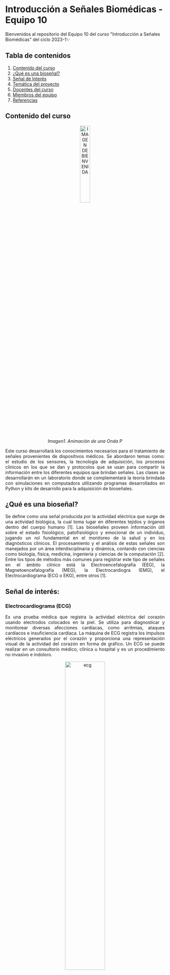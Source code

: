 # Introducción a Señales Biomédicas - Equipo 10

Bienvenidos al repositorio del Equipo 10 del curso "Introducción a Señales Biomédicas" del ciclo 2023-1✨

## Tabla de contenidos

 1. [Contenido del curso](https://github.com/MateoPortal/IntroSenales/edit/main/ISB/README.md#contenido-del-curso)
 2. [¿Qué es una bioseñal?](https://github.com/MateoPortal/IntroSenales/edit/main/ISB/README.md#qu%C3%A9-es-una-biose%C3%B1al)
 3. [Señal de Interés](https://github.com/MateoPortal/IntroSenales/edit/main/ISB/README.md#se%C3%B1al-de-inter%C3%A9s)
 4. [Temática del proyecto](https://github.com/MateoPortal/IntroSenales/edit/main/ISB/README.md#tem%C3%A1tica-del-proyecto)
 5. [Docentes del curso](https://github.com/MateoPortal/IntroSenales/edit/main/ISB/README.md#docentes-del-curso)
 6. [Miembros del equipo](https://github.com/MateoPortal/IntroSenales/edit/main/ISB/README.md#miembros-del-equipo-e10)
 7. [Referencias](https://github.com/MateoPortal/IntroSenales/edit/main/ISB/README.md#referencias)


## Contenido del curso

<p align="center">
  <img src="https://user-images.githubusercontent.com/70663170/227679635-0451f4bf-2ef3-4582-98ab-ae85d2c239d6.png" alt="IMAGEN DE BIENVENIDA" width="25%">
  </p>
<p align="center">
  <em>Imagen1. Animación de una Onda P</em>
</p>



<p align="justify">
Este curso desarrollará los conocimientos necesarios para el tratamiento de señales provenientes de dispositivos médicos. Se abordaron temas como: el estudio de los sensores, la tecnología de adquisición, los procesos clínicos en los que se dan y protocolos que se usan para compartir la información entre los diferentes equipos que brindan señales. Las clases se desarrollarán en un laboratorio donde se complementará la teoría brindada con simulaciones en computadora utilizando programas desarrollados en Python y kits de desarrollo para la adquisición de bioseñales.
</p>

## ¿Qué es una bioseñal?
<p align="justify">
Se define como una señal producida por la actividad eléctrica que surge de una actividad biológica, la cual toma lugar en diferentes tejidos y órganos dentro del cuerpo humano [1]. 
Las bioseñales proveen información útil sobre el estado fisiológico, patofisiológico y emocional de un individuo, jugando un rol fundamental en el monitoreo de la salud y en los diagnósticos clínicos.
El procesamiento y el análisis de estas señales son manejados por un área interdisciplinaria y dinámica, contando con ciencias como biología, física, medicina, ingeniería y ciencias de la computación [2].
Entre los tipos de métodos más comunes para registrar este tipo de señales en el ámbito clínico está la Electroencefalografía (EEG), la Magnetoencefalografía (MEG), la Electrocardiogra (EMG), el Electrocardiograma (ECG o EKG), entre otros [1].
</p>

## Señal de interés: 
### __Electrocardiograma (ECG)__
<p align="justify">
Es una prueba médica que registra la actividad eléctrica del corazón usando electrodos colocados en la piel. Se utiliza para diagnosticar y monitorear diversas afecciones cardíacas, como arritmias, ataques cardíacos e insuficiencia cardíaca. La máquina de ECG registra los impulsos eléctricos generados por el corazón y proporciona una representación visual de la actividad del corazón en forma de gráfico. Un ECG se puede realizar en un consultorio médico, clínica u hospital y es un procedimiento no invasivo e indoloro.
</p>
<p align="center">
  <img src="https://github.com/MateoPortal/IntroSenales/blob/main/ISB/Proyecto%20/Im%C3%A1genes/electrocardiograma.png" alt="ecg" width="50%">
</p>
<p align="center">
 <em>Imagen 2. Electrocardiograma </em>
</p>

## Temática del proyecto
Para conocer más sobre el proyecto, ingresar al siguiente [enlace](https://github.com/MateoPortal/IntroSenales)

## Docentes del curso: 
- De la Cruz Rodriguez, Lewis - umbert.de.la.cruz@upch.pe
- Meza Rodriguez, Moises - moises.meza@upch.pe
- Roman Gonzalez, Avid - avid.roman-gonzalez@ieee.org
- Venancio Huerta, Julissa - julissa.venancio@upch.pe
- Cáceres del Aguila, Jose Alonso - jo.alonsok@gmail.com


## Miembros del equipo E10:
- Aldave Javier, Alessandra Mercedes - alessandra.aldave@upch.pe
- Huaylinos Guerrero, Jose Augusto Modesto - jose.huaylinos@upch.pe
- Portal Von Hesse, Mateo Luis - mateo.portal@upch.pe
- Postigo Yauce, Rosmy Leyla - rosmy.postigo@upch.pe
- Saavedra Barboza, Tayel Christian - tayel.saavedra@upch.pe
- Salvatierra Guillermo, Diego Paul - diego.salvatierra@pucp.edu.pe




## Referencias
[1] V. C. Pezoulas, T. P. Exarchos, and D. I. Fotiadis, “Types and sources of medical and other related data,” *Medical Data Sharing, Harmonization and Analytics*, pp. 19–65, 2020, doi: https://doi.org/10.1016/b978-0-12-816507-2.00002-5.

[2] “Signals,” *Mdpi.com*, 2023. https://www.mdpi.com/journal/signals/special_issues/Biosignals_Processing_Analysis_Biomedicine (accessed Mar. 25, 2023).
